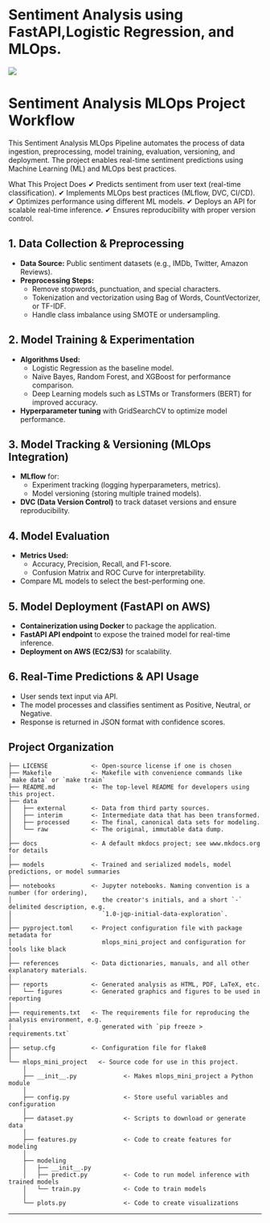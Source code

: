 # Sentiment Analysis using FastAPI,Logistic Regression, and MLOps.

<a target="_blank" href="https://cookiecutter-data-science.drivendata.org/">
    <img src="https://img.shields.io/badge/CCDS-Project%20template-328F97?logo=cookiecutter" />
</a>


# Sentiment Analysis MLOps Project Workflow  

This Sentiment Analysis MLOps Pipeline automates the process of data ingestion, preprocessing, model training, evaluation, versioning, and deployment. The project enables real-time sentiment predictions using Machine Learning (ML) and MLOps best practices.

 What This Project Does
✔ Predicts sentiment from user text (real-time classification).
✔ Implements MLOps best practices (MLflow, DVC, CI/CD).
✔ Optimizes performance using different ML models.
✔ Deploys an API for scalable real-time inference.
✔ Ensures reproducibility with proper version control.



## 1. Data Collection & Preprocessing  
- **Data Source:** Public sentiment datasets (e.g., IMDb, Twitter, Amazon Reviews).  
- **Preprocessing Steps:**  
  - Remove stopwords, punctuation, and special characters.  
  - Tokenization and vectorization using Bag of Words, CountVectorizer, or TF-IDF.  
  - Handle class imbalance using SMOTE or undersampling.  

## 2. Model Training & Experimentation  
- **Algorithms Used:**  
  - Logistic Regression as the baseline model.  
  - Naïve Bayes, Random Forest, and XGBoost for performance comparison.  
  - Deep Learning models such as LSTMs or Transformers (BERT) for improved accuracy.  
- **Hyperparameter tuning** with GridSearchCV to optimize model performance.  

## 3. Model Tracking & Versioning (MLOps Integration)  
- **MLflow** for:  
  - Experiment tracking (logging hyperparameters, metrics).  
  - Model versioning (storing multiple trained models).  
- **DVC (Data Version Control)** to track dataset versions and ensure reproducibility.  

## 4. Model Evaluation  
- **Metrics Used:**  
  - Accuracy, Precision, Recall, and F1-score.  
  - Confusion Matrix and ROC Curve for interpretability.  
- Compare ML models to select the best-performing one.  

## 5. Model Deployment (FastAPI on AWS)  
- **Containerization using Docker** to package the application.  
- **FastAPI API endpoint** to expose the trained model for real-time inference.  
- **Deployment on AWS (EC2/S3)** for scalability.  

## 6. Real-Time Predictions & API Usage  
- User sends text input via API.  
- The model processes and classifies sentiment as Positive, Neutral, or Negative.  
- Response is returned in JSON format with confidence scores.  


## Project Organization

```
├── LICENSE            <- Open-source license if one is chosen
├── Makefile           <- Makefile with convenience commands like `make data` or `make train`
├── README.md          <- The top-level README for developers using this project.
├── data
│   ├── external       <- Data from third party sources.
│   ├── interim        <- Intermediate data that has been transformed.
│   ├── processed      <- The final, canonical data sets for modeling.
│   └── raw            <- The original, immutable data dump.
│
├── docs               <- A default mkdocs project; see www.mkdocs.org for details
│
├── models             <- Trained and serialized models, model predictions, or model summaries
│
├── notebooks          <- Jupyter notebooks. Naming convention is a number (for ordering),
│                         the creator's initials, and a short `-` delimited description, e.g.
│                         `1.0-jqp-initial-data-exploration`.
│
├── pyproject.toml     <- Project configuration file with package metadata for 
│                         mlops_mini_project and configuration for tools like black
│
├── references         <- Data dictionaries, manuals, and all other explanatory materials.
│
├── reports            <- Generated analysis as HTML, PDF, LaTeX, etc.
│   └── figures        <- Generated graphics and figures to be used in reporting
│
├── requirements.txt   <- The requirements file for reproducing the analysis environment, e.g.
│                         generated with `pip freeze > requirements.txt`
│
├── setup.cfg          <- Configuration file for flake8
│
└── mlops_mini_project   <- Source code for use in this project.
    │
    ├── __init__.py             <- Makes mlops_mini_project a Python module
    │
    ├── config.py               <- Store useful variables and configuration
    │
    ├── dataset.py              <- Scripts to download or generate data
    │
    ├── features.py             <- Code to create features for modeling
    │
    ├── modeling                
    │   ├── __init__.py 
    │   ├── predict.py          <- Code to run model inference with trained models          
    │   └── train.py            <- Code to train models
    │
    └── plots.py                <- Code to create visualizations
```

--------

